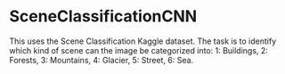 # SceneClassificationCNN
This uses the Scene Classification Kaggle dataset. The task is to identify which kind of scene can the image be categorized into:
1: Buildings, 2: Forests, 3: Mountains, 4: Glacier, 5: Street, 6: Sea.



